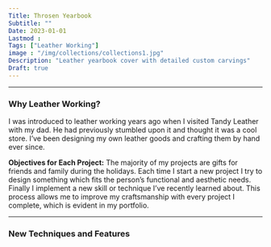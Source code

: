 ```yaml
---
Title: Throsen Yearbook
Subtitle: ""
Date: 2023-01-01
Lastmod : 
Tags: ["Leather Working"]
image : "/img/collections/collections1.jpg"
Description: "Leather yearbook cover with detailed custom carvings"
Draft: true
---
```


--- 
### Why Leather Working?

I was introduced to leather working years ago when I visited Tandy Leather with my dad. He had previously stumbled upon it and thought it was a cool store. I’ve been designing my own leather goods and crafting them by hand ever since. 

**Objectives for Each Project:**
The majority of my projects are gifts for friends and family during the holidays. Each time I start a new project I try to design something which fits the person’s functional and aesthetic needs. Finally I implement a new skill or technique I’ve recently learned about. This process allows me to improve my craftsmanship with every project I complete, which is evident in my portfolio. 

--- 

### New Techniques and Features
